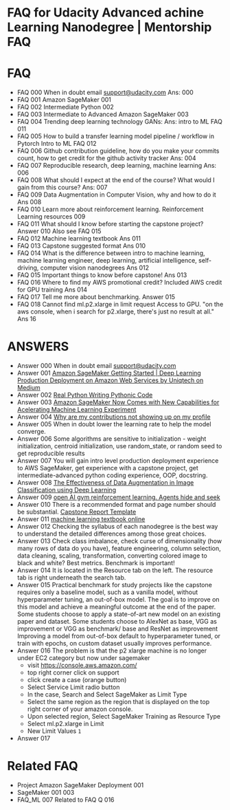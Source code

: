 # FAQ for Udacity Advanced achine Learning Nanodegree | Mentorship FAQ

# FAQ
- FAQ 000	When in doubt email support@udacity.com Ans: 000
- FAQ 001	Amazon SageMaker 001
- FAQ 002	Intermediate Python 002
- FAQ 003	Intermediate to Advanced Amazon SageMaker 003
- FAQ 004	Trending deep learning technology GANs: Ans: intro to ML FAQ 011
- FAQ 005	How to build a transfer learning model pipeline / workflow in Pytorch Intro to ML FAQ 012
- FAQ 006	Github contribution guideline, how do you make your commits count, how to get credit for the github activity tracker Ans: 004
- FAQ 007	Reproducible research, deep learning, machine learning Ans: 006
- FAQ 008	What should I expect at the end of the course? What would I gain from this course? Ans: 007
- FAQ 009 	Data Augmentation in Computer Vision, why and how to do it Ans 008
- FAQ 010 	Learn more about reinforcement learning. Reinforcement Learning resources 009
- FAQ 011	What should I know before starting the capstone project? Answer 010 Also see FAQ 015
- FAQ 012 Machine learning textbook Ans 011
- FAQ 013 Capstone suggested format Ans 010
- FAQ 014 What is the difference between intro to machine learning, machine learning engineer, deep learning, artificial intelligence, self-driving, computer vision nanodegrees Ans 012
- FAQ 015 Important things to know before capstone! Ans 013
- FAQ 016 Where to find my AWS promotional credit? Included AWS credit for GPU training Ans 014
- FAQ 017 Tell me more about benchmarking. Answer 015
- FAQ 018 Cannot find ml.p2.xlarge in limit request Access to GPU. "on the aws console, when i search for p2.xlarge, there's just no result at all." Ans 16

# ANSWERS
- Answer 000 When in doubt email support@udacity.com
- Answer 001 [Amazon SageMaker Getting Started | Deep Learning Production Deployment on Amazon Web Services by Uniqtech on Medium](https://medium.com/swlh/jupyter-notebook-on-amazon-sagemaker-getting-started-55489f500439)
- Answer 002 [Real Python Writing Pythonic Code](https://realpython.com/learning-paths/writing-pythonic-code/)
- Answer 003 [Amazon SageMaker Now Comes with New Capabilities for Acelerating Machine Learning Experiment](https://aws.amazon.com/blogs/machine-learning/amazon-sagemaker-now-comes-with-new-capabilities-for-accelerating-machine-learning-experimentation/)
- Answer 004 [Why are my contributions not showing up on my profile](https://help.github.com/en/articles/why-are-my-contributions-not-showing-up-on-my-profile)
- Answer 005 When in doubt lower the learning rate to help the model converge.
- Answer 006 Some algorithms are sensitive to initialization - weight initialization, centroid initialization, use random_state, or random seed to get reproducible results
- Answer 007 You will gain intro level production deployment experience to AWS SageMaker, get experience with a capstone project, get intermediate-advanced python coding experience, OOP, docstring.
- Answer 008 [The Effectiveness of Data Augmentation in Image Classification using Deep Learning](http://cs231n.stanford.edu/reports/2017/pdfs/300.pdf)
- Answer 009 [open AI gym reinforcement learning. Agents hide and seek](https://youtu.be/kopoLzvh5jY)
- Answer 010 There is a recommended format and page number should be substantial. [Capstone Report Template](https://github.com/udacity/machine-learning/blob/master/projects/capstone/capstone_report_template.md)
- Answer 011 [machine learning textbook online](http://aima.cs.berkeley.edu/)
- Answer 012 Checking the syllabus of each nanodegree is the best way to understand the detailed differences among those great choices.
- Answer 013 Check class imbalance, check curse of dimensionality (how many rows of data do you have), feature engineering, column selection, data cleaning, scaling, transformation, converting colored image to black and white? Best metrics. Benchmark is important!
- Answer 014 It is located in the Resource tab on the left. The resource tab is right underneath the search tab.
- Answer 015 Practical benchmark for study projects like the capstone requires only a baseline model, such as a vanilla model, without hyperparameter tuning, an out-of-box model. The goal is to improve on this model and achieve a meaningful outcome at the end of the paper. Some students choose to apply a state-of-art new model on an existing paper and dataset. Some students choose to AlexNet as base, VGG as improvement or VGG as benchmark/ base and ResNet as improvement Improving a model from out-of-box default to hyperparameter tuned, or train with epochs, on custom dataset usually improves performance.
- Answer 016 The problem is that the p2 xlarge machine is no longer under EC2 category but now under sagemaker
	- visit https://console.aws.amazon.com/
	- top right corner click on support
	- click create a case (orange button)
	- Select Service Limit radio button
	- In the case, Search and Select SageMaker as Limit Type
	- Select the same region as the region that is displayed on the top right  corner of your amazon console.
	- Upon selected region, Select SageMaker Training as Resource Type
	- Select ml.p2.xlarge in Limit
	- New Limit Values `1`
- Answer 017

# Related FAQ
- Project Amazon SageMaker Deployment 001
- SageMaker 001 003
- FAQ_ML 007 Related to FAQ Q 016
